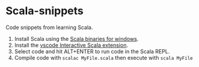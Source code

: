 # Scala-snippets
 Code snippets from learning Scala.

1. Install Scala using the [Scala binaries for windows](https://www.scala-lang.org/download/).
2. Install the [vscode Interactive Scala extension](https://marketplace.visualstudio.com/items?itemName=alssys.interactive-scala).
3. Select code and hit ALT+ENTER to run code in the Scala REPL.
4. Compile code with `scalac MyFile.scala` then execute with `scala MyFile`